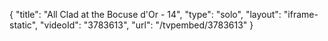 {
    "title": "All Clad at the Bocuse d'Or - 14",
    "type": "solo",
    "layout": "iframe-static",
    "videoId": "3783613",
    "url": "\/tvpembed\/3783613"
}